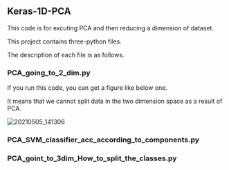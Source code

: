 ## Keras-1D-PCA
This code is for excuting PCA and then reducing a dimension of dataset.

This project contains three-python files.

The description of each file is as follows.

### PCA_going_to_2_dim.py
If you run this code, you can get a figure like below one.

It means that we cannot split data in the two dimension space as a result of PCA.

![20210505_141306](https://user-images.githubusercontent.com/71545160/117099493-49426400-adac-11eb-9451-aeefaab808f7.png)

### PCA_SVM_classifier_acc_according_to_components.py

### PCA_goint_to_3dim_How_to_split_the_classes.py
